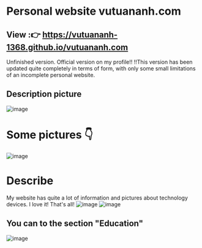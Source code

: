 # Personal website vutuananh.com 
## View :👉 https://vutuananh-1368.github.io/vutuananh.com
Unfinished version. Official version on my profile!!
!!This version has been updated quite completely in terms of form, with only some small limitations of an incomplete personal website.
## Description picture
![image](https://user-images.githubusercontent.com/92041804/197504557-f27e18ca-2ba6-4a6d-9fe4-b60fd35af81c.png)
# Some pictures 👇
![image](https://user-images.githubusercontent.com/92041804/197504893-710114e5-69b3-4497-a8fb-1893829a0edc.png)
# Describe
My website has quite a lot of information and pictures about technology devices. I love it! That's all!
![image](https://user-images.githubusercontent.com/92041804/197505358-34350367-94a1-4069-a8b5-e426d9abb2da.png)
![image](https://user-images.githubusercontent.com/92041804/197505440-eb3fd0f8-a9d8-4ece-b461-de426a598166.png)
## You can to the section "Education"
![image](https://user-images.githubusercontent.com/92041804/197506244-3bce6bd6-8f24-47dc-b468-206049c5f034.png)
